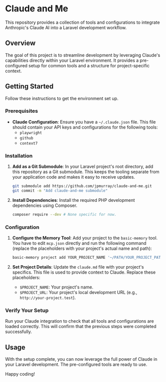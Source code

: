 # Claude and Me

This repository provides a collection of tools and configurations to integrate Anthropic's Claude AI into a Laravel development workflow.

## Overview

The goal of this project is to streamline development by leveraging Claude's capabilities directly within your Laravel environment. It provides a pre-configured setup for common tools and a structure for project-specific context.

## Getting Started

Follow these instructions to get the environment set up.

### Prerequisites

- **Claude Configuration**: Ensure you have a `~/.claude.json` file. This file should contain your API keys and configurations for the following tools:
  - `playwright`
  - `github`
  - `context7`

### Installation

1.  **Add as a Git Submodule**: In your Laravel project's root directory, add this repository as a Git submodule. This keeps the tooling separate from your application code and makes it easy to receive updates.

    ```bash
    git submodule add https://github.com/jpmurray/claude-and-me.git
    git commit -m "Add claude-and-me submodule"
    ```

2.  **Install Dependencies**: Install the required PHP development dependencies using Composer.

    ```bash
    composer require --dev # None specific for now.
    ```

### Configuration

1.  **Configure the Memory Tool**: Add your project to the `basic-memory` tool. You have to edit `mcp.json` directly and run the following command (replace the placeholders with your project's actual name and path):

    ```bash
    basic-memory project add YOUR_PROJECT_NAME '~/PATH/YOUR_PROJECT_PATH/.memory'
    ```

2.  **Set Project Details**: Update the `claude.md` file with your project's specifics. This file is used to provide context to Claude. Replace these placeholders:
    - `$PROJECT_NAME`: Your project's name.
    - `$PROJECT_URL`: Your project's local development URL (e.g., `http://your-project.test`).

### Verify Your Setup

Run your Claude integration to check that all tools and configurations are loaded correctly. This will confirm that the previous steps were completed successfully.

## Usage

With the setup complete, you can now leverage the full power of Claude in your Laravel development. The pre-configured tools are ready to use.

Happy coding!
